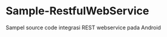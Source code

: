 Sample-RestfulWebService
========================

Sampel source code integrasi REST webservice pada Android
